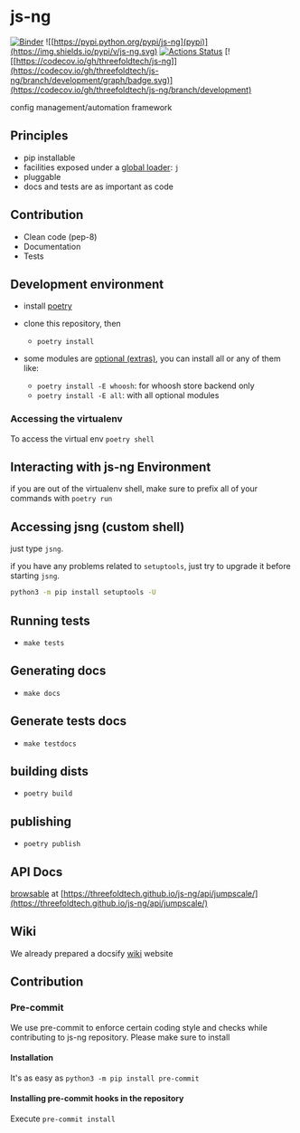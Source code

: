 # js-ng

[![Binder](https://mybinder.org/badge_logo.svg)](https://mybinder.org/v2/gh/threefoldtech/js-ng/development?filepath=docs%2Fnotebooks)
![[https://pypi.python.org/pypi/js-ng](pypi)](https://img.shields.io/pypi/v/js-ng.svg)
[![Actions Status](https://github.com/threefoldtech/js-ng/workflows/jsng-ci/badge.svg?query=branch%3Adevelopment)](https://github.com/threefoldtech/js-ng/actions?query=branch%3Adevelopment)
[![[https://codecov.io/gh/threefoldtech/js-ng]](https://codecov.io/gh/threefoldtech/js-ng/branch/development/graph/badge.svg)](https://codecov.io/gh/threefoldtech/js-ng/branch/development)

config management/automation framework

## Principles

- pip installable
- facilities exposed under a [global loader](docs/wiki/loader.md): `j`
- pluggable
- docs and tests are as important as code

## Contribution

- Clean code (pep-8)
- Documentation
- Tests

## Development environment

- install [poetry](https://poetry.eustace.io)
- clone this repository, then
  - `poetry install`

- some modules are [optional (extras)](https://python-poetry.org/docs/pyproject/#extras), you can install all or any of them like:
  - `poetry install -E whoosh`: for whoosh store backend only
  - `poetry install -E all`: with all optional modules


### Accessing the virtualenv

To access the virtual env `poetry shell`

## Interacting with js-ng Environment

if you are out of the virtualenv shell, make sure to prefix all of your commands with `poetry run`

## Accessing jsng (custom shell)

just type `jsng`.

if you have any problems related to `setuptools`, just try to upgrade it before starting `jsng`.

```bash
python3 -m pip install setuptools -U
```

## Running tests

- `make tests`

## Generating docs

- `make docs`

## Generate tests docs

- `make testdocs`

## building dists

- `poetry build`

## publishing

- `poetry publish`

## API Docs

[browsable](https://threefoldtech.github.io/js-ng/api/jumpscale/) at [https://threefoldtech.github.io/js-ng/api/jumpscale/](https://threefoldtech.github.io/js-ng/api/jumpscale/)

## Wiki

We already prepared a docsify [wiki](https://threefoldtech.github.io/js-ng/wiki) website

## Contribution

### Pre-commit

We use pre-commit to enforce certain coding style and checks while contributing to js-ng repository. Please make sure to install

#### Installation

It's as easy as `python3 -m pip install pre-commit`

#### Installing pre-commit hooks in the repository

Execute `pre-commit install`
